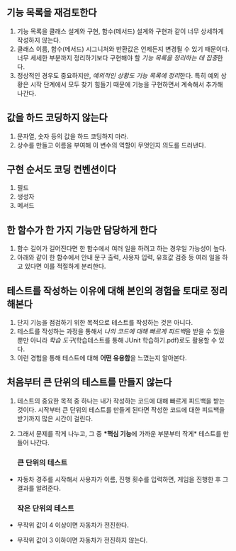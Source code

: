 ## 기능 목록을 재검토한다

1. 기능 목록을 클래스 설계와 구현, 함수(메서드) 설계와 구현과 같이 너무 상세하게 작성하지 않는다.
2. 클래스 이름, 함수(메서드) 시그니처와 반환값은 언제든지 변경될 수 있기 때문이다. 너무 세세한 부분까지 정리하기보다 구현해야 할 *기능 목록을 정리하는 데 집중*한다.
3. 정상적인 경우도 중요하지만, *예외적인 상황도 기능 목록에 정리*한다. 특히 예외 상황은 시작 단계에서 모두 찾기 힘들기 때문에 기능을 구현하면서 계속해서 추가해 나간다.

## 값을 하드 코딩하지 않는다

1. 문자열, 숫자 등의 값을 하드 코딩하지 마라.
2. 상수를 만들고 이름을 부여해 이 변수의 역할이 무엇인지 의도를 드러낸다.

## 구현 순서도 코딩 컨벤션이다

1. 필드
2. 생성자
3. 메서드

## 한 함수가 한 가지 기능만 담당하게 한다

1. 함수 길이가 길어진다면 한 함수에서 여러 일을 하려고 하는 경우일 가능성이 높다.
2. 아래와 같이 한 함수에서 안내 문구 출력, 사용자 입력, 유효값 검증 등 여러 일을 하고 있다면 이를 적절하게 분리한다.

## 테스트를 작성하는 이유에 대해 본인의 경험을 토대로 정리해본다

1. 단지 기능을 점검하기 위한 목적으로 테스트를 작성하는 것은 아니다.
2. 테스트를 작성하는 과정을 통해서 *나의 코드에 대해 빠르게 피드백*을 받을 수 있을 뿐만 아니라 _학습 도구_(학습테스트를 통해 JUnit 학습하기.pdf)로도 활용할 수 있다.
3. 이런 경험을 통해 테스트에 대해 **어떤 유용함**을 느꼈는지 알아본다.

## 처음부터 큰 단위의 테스트를 만들지 않는다

1. 테스트의 중요한 목적 중 하나는 내가 작성하는 코드에 대해 빠르게 피드백을 받는 것이다. 시작부터 큰 단위의 테스트를 만들게 된다면 작성한 코드에 대한 피드백을 받기까지 많은 시간이 걸린다.
2. 그래서 문제를 작게 나누고, 그 중 **\*핵심 기능**에 가까운 부분부터 작게\* 테스트를 만들어 나간다.

   ### 큰 단위의 테스트

- 자동차 경주를 시작해서 사용자가 이름, 진행 횟수를 입력하면, 게임을 진행한 후 그 결과를 알려준다.

  ### 작은 단위의 테스트

- 무작위 값이 4 이상이면 자동차가 전진한다.
- 무작위 값이 3 이하이면 자동차가 전진하지 않는다.
